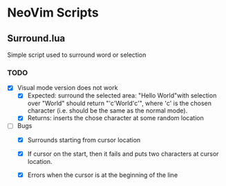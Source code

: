 # NeoVim Scripts

## Surround.lua

Simple script used to surround word or selection

### TODO
- [x] Visual mode version does not work
  - [x] Expected: surround the selected area: "Hello World"with selection over "World" should return "'c'World'c'", where 'c' is the chosen character (i.e. should be the same as the normal mode).
  - [x] Returns: inserts the chose character at some random location
- [ ] Bugs
  - [x] Surrounds starting from cursor location
  - [x] If cursor on the start, then it fails and puts two characters at cursor location.
  - [x] Errors when the cursor is at the beginning of the line

